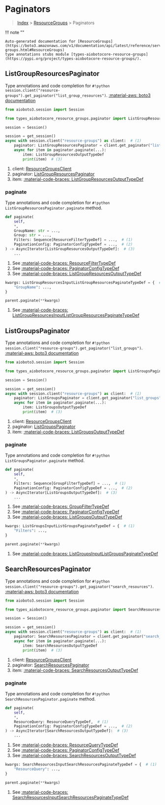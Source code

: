 # Paginators

> [Index](../README.md) > [ResourceGroups](./README.md) > Paginators

!!! note ""

    Auto-generated documentation for [ResourceGroups](https://boto3.amazonaws.com/v1/documentation/api/latest/reference/services/resource-groups.html#ResourceGroups)
    type annotations stubs module [types-aiobotocore-resource-groups](https://pypi.org/project/types-aiobotocore-resource-groups/).

## ListGroupResourcesPaginator

Type annotations and code completion for `#!python session.client("resource-groups").get_paginator("list_group_resources")`.
[:material-aws: boto3 documentation](https://boto3.amazonaws.com/v1/documentation/api/latest/reference/services/resource-groups.html#ResourceGroups.Paginator.ListGroupResources)

```python title="Usage example"
from aioboto3.session import Session

from types_aiobotocore_resource_groups.paginator import ListGroupResourcesPaginator

session = Session()

session = get_session()
async with session.client("resource-groups") as client:  # (1)
    paginator: ListGroupResourcesPaginator = client.get_paginator("list_group_resources")  # (2)
    async for item in paginator.paginate(...):
        item: ListGroupResourcesOutputTypeDef
        print(item)  # (3)
```

1. client: [ResourceGroupsClient](./client.md)
2. paginator: [ListGroupResourcesPaginator](./paginators.md#listgroupresourcespaginator)
3. item: [:material-code-braces: ListGroupResourcesOutputTypeDef](./type_defs.md#listgroupresourcesoutputtypedef) 


### paginate

Type annotations and code completion for `#!python ListGroupResourcesPaginator.paginate` method.

```python title="Method definition"
def paginate(
    self,
    *,
    GroupName: str = ...,
    Group: str = ...,
    Filters: Sequence[ResourceFilterTypeDef] = ...,  # (1)
    PaginationConfig: PaginatorConfigTypeDef = ...,  # (2)
) -> AsyncIterator[ListGroupResourcesOutputTypeDef]:  # (3)
    ...
```

1. See [:material-code-braces: ResourceFilterTypeDef](./type_defs.md#resourcefiltertypedef) 
2. See [:material-code-braces: PaginatorConfigTypeDef](./type_defs.md#paginatorconfigtypedef) 
3. See [:material-code-braces: ListGroupResourcesOutputTypeDef](./type_defs.md#listgroupresourcesoutputtypedef) 


```python title="Usage example with kwargs"
kwargs: ListGroupResourcesInputListGroupResourcesPaginateTypeDef = {  # (1)
    "GroupName": ...,
}

parent.paginate(**kwargs)
```

1. See [:material-code-braces: ListGroupResourcesInputListGroupResourcesPaginateTypeDef](./type_defs.md#listgroupresourcesinputlistgroupresourcespaginatetypedef) 
## ListGroupsPaginator

Type annotations and code completion for `#!python session.client("resource-groups").get_paginator("list_groups")`.
[:material-aws: boto3 documentation](https://boto3.amazonaws.com/v1/documentation/api/latest/reference/services/resource-groups.html#ResourceGroups.Paginator.ListGroups)

```python title="Usage example"
from aioboto3.session import Session

from types_aiobotocore_resource_groups.paginator import ListGroupsPaginator

session = Session()

session = get_session()
async with session.client("resource-groups") as client:  # (1)
    paginator: ListGroupsPaginator = client.get_paginator("list_groups")  # (2)
    async for item in paginator.paginate(...):
        item: ListGroupsOutputTypeDef
        print(item)  # (3)
```

1. client: [ResourceGroupsClient](./client.md)
2. paginator: [ListGroupsPaginator](./paginators.md#listgroupspaginator)
3. item: [:material-code-braces: ListGroupsOutputTypeDef](./type_defs.md#listgroupsoutputtypedef) 


### paginate

Type annotations and code completion for `#!python ListGroupsPaginator.paginate` method.

```python title="Method definition"
def paginate(
    self,
    *,
    Filters: Sequence[GroupFilterTypeDef] = ...,  # (1)
    PaginationConfig: PaginatorConfigTypeDef = ...,  # (2)
) -> AsyncIterator[ListGroupsOutputTypeDef]:  # (3)
    ...
```

1. See [:material-code-braces: GroupFilterTypeDef](./type_defs.md#groupfiltertypedef) 
2. See [:material-code-braces: PaginatorConfigTypeDef](./type_defs.md#paginatorconfigtypedef) 
3. See [:material-code-braces: ListGroupsOutputTypeDef](./type_defs.md#listgroupsoutputtypedef) 


```python title="Usage example with kwargs"
kwargs: ListGroupsInputListGroupsPaginateTypeDef = {  # (1)
    "Filters": ...,
}

parent.paginate(**kwargs)
```

1. See [:material-code-braces: ListGroupsInputListGroupsPaginateTypeDef](./type_defs.md#listgroupsinputlistgroupspaginatetypedef) 
## SearchResourcesPaginator

Type annotations and code completion for `#!python session.client("resource-groups").get_paginator("search_resources")`.
[:material-aws: boto3 documentation](https://boto3.amazonaws.com/v1/documentation/api/latest/reference/services/resource-groups.html#ResourceGroups.Paginator.SearchResources)

```python title="Usage example"
from aioboto3.session import Session

from types_aiobotocore_resource_groups.paginator import SearchResourcesPaginator

session = Session()

session = get_session()
async with session.client("resource-groups") as client:  # (1)
    paginator: SearchResourcesPaginator = client.get_paginator("search_resources")  # (2)
    async for item in paginator.paginate(...):
        item: SearchResourcesOutputTypeDef
        print(item)  # (3)
```

1. client: [ResourceGroupsClient](./client.md)
2. paginator: [SearchResourcesPaginator](./paginators.md#searchresourcespaginator)
3. item: [:material-code-braces: SearchResourcesOutputTypeDef](./type_defs.md#searchresourcesoutputtypedef) 


### paginate

Type annotations and code completion for `#!python SearchResourcesPaginator.paginate` method.

```python title="Method definition"
def paginate(
    self,
    *,
    ResourceQuery: ResourceQueryTypeDef,  # (1)
    PaginationConfig: PaginatorConfigTypeDef = ...,  # (2)
) -> AsyncIterator[SearchResourcesOutputTypeDef]:  # (3)
    ...
```

1. See [:material-code-braces: ResourceQueryTypeDef](./type_defs.md#resourcequerytypedef) 
2. See [:material-code-braces: PaginatorConfigTypeDef](./type_defs.md#paginatorconfigtypedef) 
3. See [:material-code-braces: SearchResourcesOutputTypeDef](./type_defs.md#searchresourcesoutputtypedef) 


```python title="Usage example with kwargs"
kwargs: SearchResourcesInputSearchResourcesPaginateTypeDef = {  # (1)
    "ResourceQuery": ...,
}

parent.paginate(**kwargs)
```

1. See [:material-code-braces: SearchResourcesInputSearchResourcesPaginateTypeDef](./type_defs.md#searchresourcesinputsearchresourcespaginatetypedef) 
